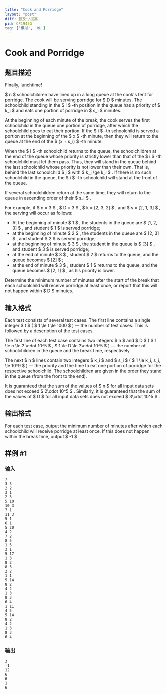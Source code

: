 ```yaml
---
title: "Cook and Porridge"
layout: "post"
diff: 普及+/提高
pid: CF1945G
tag: ['模拟', '堆']
---
```


# Cook and Porridge

## 题目描述

Finally, lunchtime!

 $ n $ schoolchildren have lined up in a long queue at the cook's tent for porridge. The cook will be serving porridge for $ D $ minutes. The schoolchild standing in the $ i $ -th position in the queue has a priority of $ k_i $ and eats one portion of porridge in $ s_i $ minutes.

At the beginning of each minute of the break, the cook serves the first schoolchild in the queue one portion of porridge, after which the schoolchild goes to eat their portion. If the $ i $ -th schoolchild is served a portion at the beginning of the $ x $ -th minute, then they will return to the queue at the end of the $ (x + s_i) $ -th minute.

When the $ i $ -th schoolchild returns to the queue, the schoolchildren at the end of the queue whose priority is strictly lower than that of the $ i $ -th schoolchild must let them pass. Thus, they will stand in the queue behind the last schoolchild whose priority is not lower than their own. That is, behind the last schoolchild $ j $ with $ k_j \ge k_i $ . If there is no such schoolchild in the queue, the $ i $ -th schoolchild will stand at the front of the queue.

If several schoolchildren return at the same time, they will return to the queue in ascending order of their $ s_i $ .

For example, if $ n = 3 $ , $ D = 3 $ , $ k = [2, 3, 2] $ , and $ s = [2, 1, 3] $ , the serving will occur as follows:

- At the beginning of minute $ 1 $ , the students in the queue are $ [1, 2, 3] $ , and student $ 1 $ is served porridge;
- at the beginning of minute $ 2 $ , the students in the queue are $ [2, 3] $ , and student $ 2 $ is served porridge;
- at the beginning of minute $ 3 $ , the student in the queue is $ [3] $ , and student $ 3 $ is served porridge;
- at the end of minute $ 3 $ , student $ 2 $ returns to the queue, and the queue becomes $ [2] $ ;
- at the end of minute $ 3 $ , student $ 1 $ returns to the queue, and the queue becomes $ [2, 1] $ , as his priority is lower.

Determine the minimum number of minutes after the start of the break that each schoolchild will receive porridge at least once, or report that this will not happen within $ D $ minutes.

## 输入格式

Each test consists of several test cases. The first line contains a single integer $ t $ ( $ 1 \le t \le 1000 $ ) — the number of test cases. This is followed by a description of the test cases.

The first line of each test case contains two integers $ n $ and $ D $ ( $ 1 \le n \le 2 \cdot 10^5 $ , $ 1 \le D \le 3\cdot 10^5 $ ) — the number of schoolchildren in the queue and the break time, respectively.

The next $ n $ lines contain two integers $ k_i $ and $ s_i $ ( $ 1 \le k_i, s_i, \le 10^9 $ ) — the priority and the time to eat one portion of porridge for the respective schoolchild. The schoolchildren are given in the order they stand in the queue (from the front to the end).

It is guaranteed that the sum of the values of $ n $ for all input data sets does not exceed $ 2\cdot 10^5 $ . Similarly, it is guaranteed that the sum of the values of $ D $ for all input data sets does not exceed $ 3\cdot 10^5 $ .

## 输出格式

For each test case, output the minimum number of minutes after which each schoolchild will receive porridge at least once. If this does not happen within the break time, output $ -1 $ .

## 样例 #1

### 输入

```
7
3 3
2 2
3 1
2 3
5 10
10 3
7 1
11 3
5 1
6 1
5 20
4 2
7 2
8 5
1 5
3 1
5 17
1 3
8 2
8 3
2 2
1 1
5 14
8 2
4 2
1 3
8 3
6 4
1 11
4 5
5 14
8 2
4 2
1 3
8 3
6 4
```

### 输出

```
3
-1
12
6
6
1
6
```

